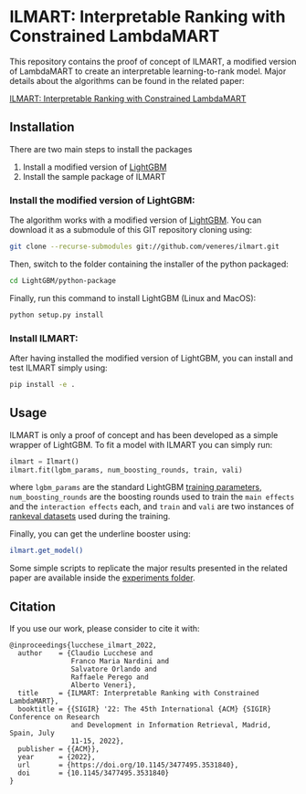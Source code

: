 # ILMART: Interpretable Ranking with Constrained LambdaMART
This repository contains the proof of concept of ILMART, a modified version of LambdaMART to create an interpretable
learning-to-rank model.
Major details about the algorithms can be found in the related paper: 

[ILMART: Interpretable Ranking with Constrained LambdaMART](https://dl.acm.org/doi/10.1145/3477495.3531840)

## Installation
There are two main steps to install the packages
1) Install a modified version of [LightGBM](https://github.com/veneres/LightGBM)
2) Install the sample package of ILMART

### Install the modified version of LightGBM:
The algorithm works with a modified version of [LightGBM](https://github.com/veneres/LightGBM). You can download it
as a submodule of this GIT repository cloning using:

```bash
git clone --recurse-submodules git://github.com/veneres/ilmart.git
```
Then, switch to the folder containing the installer of the python packaged:

```bash
cd LightGBM/python-package
```

Finally, run this command to install LightGBM (Linux and MacOS):

```bash
python setup.py install
```
### Install ILMART:
After having installed the modified version of LightGBM, you can install and test ILMART simply using:

```bash
pip install -e .
```

## Usage
ILMART is only a proof of concept and has been developed as a simple wrapper of LightGBM. 
To fit a model with ILMART you can simply run:

```python
ilmart = Ilmart()
ilmart.fit(lgbm_params, num_boosting_rounds, train, vali)
```
where `lgbm_params` are the standard LightGBM 
[training parameters](https://lightgbm.readthedocs.io/en/latest/Parameters.html), `num_boosting_rounds` are the 
boosting rounds used to train the `main effects` and the `interaction effects` each, and `train` and `vali` are two
instances of [rankeval datasets](https://github.com/hpclab/rankeval) used during the training.

Finally, you can get the underline booster using:

```bash
ilmart.get_model()
```

Some simple scripts to replicate the major results presented in the related paper are available inside the 
[experiments folder](experiments).

## Citation
If you use our work, please consider to cite it with:

```
@inproceedings{lucchese_ilmart_2022,
  author    = {Claudio Lucchese and
               Franco Maria Nardini and
               Salvatore Orlando and
               Raffaele Perego and
               Alberto Veneri},
  title     = {ILMART: Interpretable Ranking with Constrained LambdaMART},
  booktitle = {{SIGIR} '22: The 45th International {ACM} {SIGIR} Conference on Research
               and Development in Information Retrieval, Madrid, Spain, July
               11-15, 2022},
  publisher = {{ACM}},
  year      = {2022},
  url       = {https://doi.org/10.1145/3477495.3531840},
  doi       = {10.1145/3477495.3531840}
}
```

